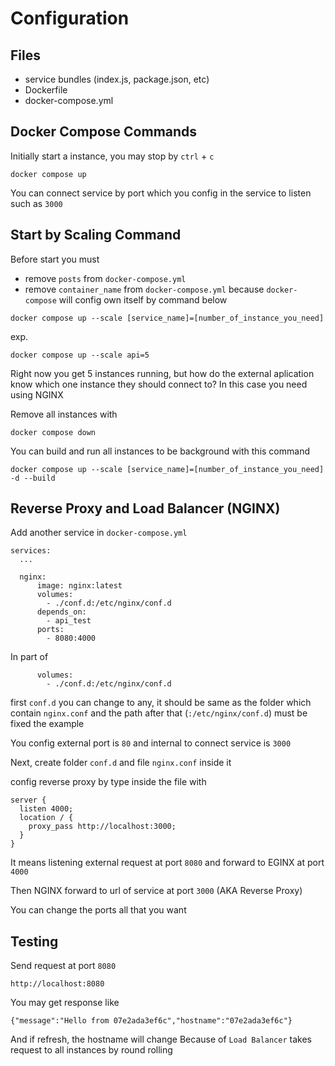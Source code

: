 # Configuration

## Files

- service bundles (index.js, package.json, etc)
- Dockerfile
- docker-compose.yml

## Docker Compose Commands

Initially start a instance, you may stop by `ctrl` + `c`

```
docker compose up
```

You can connect service by port which you config in the service to listen such as `3000`

## Start by Scaling Command

Before start you must 
- remove `posts` from `docker-compose.yml`
- remove `container_name` from `docker-compose.yml` because `docker-compose` will config own itself
by command below

```
docker compose up --scale [service_name]=[number_of_instance_you_need]
```

exp.

```
docker compose up --scale api=5
```

Right now you get 5 instances running, but how do the external aplication know which one instance they should connect to? In this case you need using NGINX

Remove all instances with

```
docker compose down
```

You can build and run all instances to be background with this command

```
docker compose up --scale [service_name]=[number_of_instance_you_need] -d --build
```

## Reverse Proxy and Load Balancer (NGINX)

Add another service in `docker-compose.yml`

```
services:
  ...

  nginx:
      image: nginx:latest
      volumes:
        - ./conf.d:/etc/nginx/conf.d
      depends_on:
        - api_test
      ports:
        - 8080:4000

```

In part of 

```
      volumes:
        - ./conf.d:/etc/nginx/conf.d
```

first `conf.d` you can change to any, it should be same as the folder which contain `nginx.conf` and the path after that (`:/etc/nginx/conf.d`) must be fixed the example

You config external port is `80` and internal to connect service is `3000`

Next, create folder `conf.d` and file `nginx.conf` inside it

config reverse proxy by type inside the file with

```
server {
  listen 4000;
  location / {
    proxy_pass http://localhost:3000;
  }
}
```

It means listening external request at port `8080` and forward to EGINX at port `4000`

Then NGINX forward to url of service at port `3000` (AKA Reverse Proxy)

You can change the ports all that you want

## Testing

Send request at port `8080`

```
http://localhost:8080
```

You may get response like

```
{"message":"Hello from 07e2ada3ef6c","hostname":"07e2ada3ef6c"}
```

And if refresh, the hostname will change
Because of `Load Balancer` takes request to all instances by round rolling
